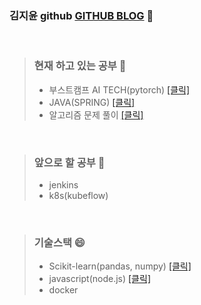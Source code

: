 ### 김지윤 github <a href="https://jiyun1006.github.io/">GITHUB BLOG</a>  👋   

<br>

>### 현재 하고 있는 공부 🤔        
>- 부스트캠프 AI TECH(pytorch) <a href ="https://github.com/jiyun1006/Deep_first"> [클릭] </a>   
>- JAVA(SPRING) <a href = "https://github.com/jiyun1006/java_web-jsp-servlet"> [클릭] </a> 
>- 알고리즘 문제 풀이 <a href ="https://github.com/jiyun1006/algorithm"> [클릭] </a>

<br>

>### 앞으로 할 공부 💬   
>- jenkins   
>- k8s(kubeflow)   

<br>

>### 기술스택 😄     
>- Scikit-learn(pandas, numpy) <a href ="https://github.com/jiyun1006/ML_guide"> [클릭] </a>    
>- javascript(node.js) <a href = "https://github.com/jiyun1006/wetube"> [클릭] </a>   
>- docker   


<!--
**jiyun1006/jiyun1006** is a ✨ _special_ ✨ repository because its `README.md` (this file) appears on your GitHub profile.

Here are some ideas to get you started:

- 🔭 I’m currently working on ...
- 🌱 I’m currently learning ...
- 👯 I’m looking to collaborate on ...
- 🤔 I’m looking for help with ...
- 💬 Ask me about ...
- 📫 How to reach me: ...
- 😄 Pronouns: ...
- ⚡ Fun fact: ...
-->
